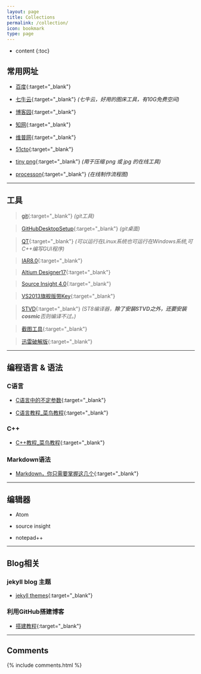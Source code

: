 ```yaml
---
layout: page
title: Collections
permalink: /collection/
icon: bookmark
type: page
---
```


* content
{:toc}

## 常用网址

- [百度](https://www.baidu.com/){:target="_blank"}

- [七牛云](https://portal.qiniu.com/bucket/image/resource){:target="_blank"}	*(七牛云，好用的图床工具，有10G免费空间)*

- [博客园](http://www.cnblogs.com/){:target="_blank"}
  
- [知网](http://www.cnki.net/){:target="_blank"}

- [维普网](http://www.cqvip.com/){:target="_blank"}

- [51cto](http://www.51cto.com/){:target="_blank"}

- [tiny png](https://tinypng.com/){:target="_blank"}	*(用于压缩 png 或 jpg 的在线工具)*

- [processon](https://www.processon.com/){:target="_blank"}	*(在线制作流程图)*

---

## 工具

>[git](https://pan.baidu.com/s/1jIl9xAI){:target="_blank"}	*(git工具)*

>[GitHubDesktopSetup](http://pan.baidu.com/s/1slFhyo9){:target="_blank"}	*(git桌面)*
	
>[QT](https://pan.baidu.com/s/1i5wuEw9){:target="_blank"}	*(可以运行在Linux系统也可运行在Windows系统,可C++编写GUI程序)*

>[IAR8.0](http://pan.baidu.com/s/1i5oZpY1){:target="_blank"}
	
>[Altium Designer17](http://pan.baidu.com/s/1gfktF6z){:target="_blank"}

>[Source Insight 4.0](http://pan.baidu.com/s/1miaaawS){:target="_blank"}
	
>[VS2013旗舰版带Key](https://pan.baidu.com/s/1c2CJSOC){:target="_blank"}
	
>[STVD](http://pan.baidu.com/s/1i5aMn2X){:target="_blank"}	*(ST8编译器，**除了安装STVD之外，还要安装cosmic**否则编译不过。)*
	
>[截图工具](http://pan.baidu.com/s/1i4OAOM5){:target="_blank"}

>[迅雷破解版](http://pan.baidu.com/s/1c2jKoqW){:target="_blank"}

---

## 编程语言 & 语法

### C语言

* [C语言中的不定参数](http://kmplayer.iteye.com/blog/842715){:target="_blank"}

* [C语言教程_菜鸟教程](http://www.runoob.com/cprogramming/c-tutorial.html){:target="_blank"}


### C++

* [C++教程_菜鸟教程](http://www.runoob.com/cplusplus/cpp-tutorial.html){:target="_blank"}

### Markdown语法

* [Markdown，你只需要掌握这几个](http://www.cnblogs.com/crazyant007/p/4220066.html){:target="_blank"}

---

## 编辑器

- Atom

- source insight

- notepad++

---

## Blog相关

### jekyll blog 主题
* [jekyll themes](http://jekyllthemes.org/){:target="_blank"}

### 利用GitHub搭建博客
* [搭建教程](http://www.cnfeat.com/blog/2014/05/10/how-to-build-a-blog/){:target="_blank"}

---

## Comments

{% include comments.html %}
